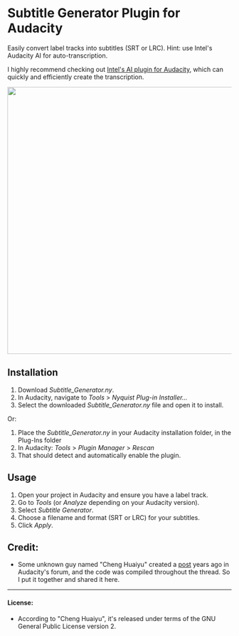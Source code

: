 # Subtitle Generator Plugin for Audacity

Easily convert label tracks into subtitles (SRT or LRC). Hint: use Intel's Audacity AI for auto-transcription.

I highly recommend checking out [Intel's AI plugin for Audacity](https://github.com/intel/openvino-plugins-ai-audacity), which can quickly and efficiently create the transcription.

<image src='https://github.com/sm18lr88/Audacity_Subtitle_Generator_Plugin/assets/64564447/0a7fa7f5-0afd-4934-99f0-ea4c75a15810' width='600'>

## Installation

1. Download *Subtitle_Generator.ny*.
2. In Audacity, navigate to *Tools* > *Nyquist Plug-in Installer…*
3. Select the downloaded *Subtitle_Generator.ny* file and open it to install.

Or:

1. Place the *Subtitle_Generator.ny* in your Audacity installation folder, in the Plug-Ins folder
2. In Audacity: *Tools* > *Plugin Manager* > *Rescan*
3. That should detect and automatically enable the plugin.

## Usage

1. Open your project in Audacity and ensure you have a label track.
2. Go to *Tools* (or *Analyze* depending on your Audacity version).
3. Select *Subtitle Generator*.
4. Choose a filename and format (SRT or LRC) for your subtitles.
5. Click *Apply*.

## Credit:

- Some unknown guy named "Cheng Huaiyu" created a [post](https://forum.audacityteam.org/t/convert-label-text-to-lrc-file/55495/45) years ago in Audacity's forum, and the code was compiled throughout the thread. So I put it together and shared it here.

---

#### License:
- According to "Cheng Huaiyu", it's released under terms of the GNU General Public License version 2.
